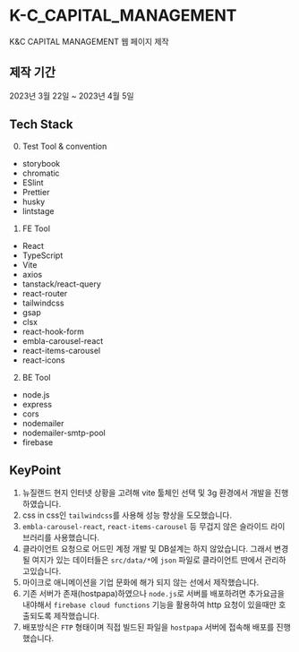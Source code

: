 # K-C_CAPITAL_MANAGEMENT
K&amp;C CAPITAL MANAGEMENT  웹 페이지 제작

## 제작 기간
2023년 3월 22일 ~ 2023년 4월 5일

## Tech Stack 

0. Test Tool & convention

- storybook
- chromatic
- ESlint
- Prettier
- husky
- lintstage

1. FE Tool

- React
- TypeScript
- Vite
- axios
- tanstack/react-query
- react-router
- tailwindcss
- gsap
- clsx
- react-hook-form
- embla-carousel-react
- react-items-carousel
- react-icons

2. BE Tool

- node.js
- express
- cors
- nodemailer
- nodemailer-smtp-pool
- firebase



## KeyPoint
1. 뉴질랜드 현지 인터넷 상황을 고려해 vite 툴체인 선택 및 3g 환경에서 개발을 진행하였습니다.
2. css in css인 `tailwindcss`를 사용해 성능 향상을 도모했습니다.
3. `embla-carousel-react`, `react-items-carousel` 등 무겁지 않은 슬라이드 라이브러리를
   사용했습니다.
4. 클라이언트 요청으로 어드민 계정 개발 및 DB설계는 하지 않았습니다. 그래서 변경될 여지가 
   있는 데이터들은 `src/data/*`에 `json` 파일로 클라이언트 딴에서 관리하고있습니다.
5. 마이크로 애니메이션을 기업 문화에 해가 되지 않는 선에서 제작했습니다.
6. 기존 서버가 존재(hostpapa)하였으나 `node.js`로 서버를 배포하려면 추가요금을 내야해서 `firebase cloud functions` 기능을 활용하여 http 요청이 있을때만 호출되도록 제작했습니다.
7. 배포방식은 `FTP` 형태이며 직접 빌드된 파일을 `hostpapa` 서버에 접속해 배포를 진행했습니다.
